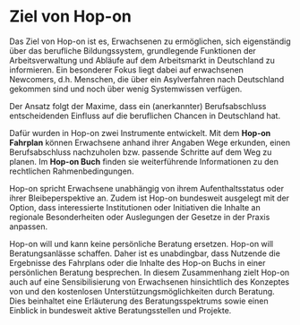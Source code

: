 # Ziel von Hop-on

Das Ziel von Hop-on ist es, Erwachsenen zu ermöglichen, sich eigenständig über das berufliche Bildungssystem, grundlegende Funktionen der Arbeitsverwaltung und Abläufe auf dem Arbeitsmarkt in Deutschland zu informieren. Ein besonderer Fokus liegt dabei auf erwachsenen Newcomers, d.h. Menschen, die über ein Asylverfahren nach Deutschland gekommen sind und noch über wenig Systemwissen verfügen.

Der Ansatz folgt der Maxime, dass ein \(anerkannter\) Berufsabschluss entscheidenden Einfluss auf die beruflichen Chancen  in Deutschland hat.

Dafür wurden in Hop-on zwei Instrumente entwickelt. Mit dem **Hop-on Fahrplan** können Erwachsene anhand ihrer Angaben Wege erkunden, einen Berufsabschluss nachzuholen bzw. passende Schritte auf dem Weg zu planen. Im **Hop-on Buch** finden sie weiterführende Informationen zu den rechtlichen Rahmenbedingungen.

Hop-on spricht Erwachsene unabhängig von ihrem Aufenthaltsstatus oder ihrer Bleibeperspektive an. Zudem ist Hop-on bundesweit ausgelegt mit der Option, dass interessierte Institutionen oder Initiativen die Inhalte an regionale Besonderheiten oder Auslegungen der Gesetze in der Praxis anpassen.

Hop-on will und kann keine persönliche Beratung ersetzen. Hop-on will Beratungsanlässe schaffen. Daher ist es unabdingbar, dass Nutzende die Ergebnisse des Fahrplans oder die Inhalte des Hop-on Buchs in einer persönlichen Beratung besprechen. In diesem Zusammenhang zielt Hop-on auch auf eine Sensibilisierung von Erwachsenen hinsichtlich des Konzeptes von und den kostenlosen Unterstützungsmöglichkeiten durch Beratung. Dies beinhaltet eine Erläuterung des Beratungsspektrums sowie einen Einblick in bundesweit aktive Beratungsstellen und Projekte.
